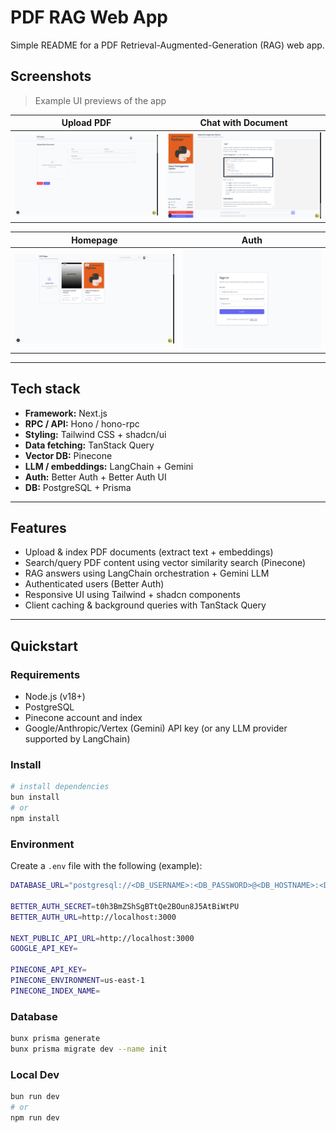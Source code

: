 # PDF RAG Web App

Simple README for a PDF Retrieval-Augmented-Generation (RAG) web app.

## Screenshots

> Example UI previews of the app

| Upload PDF | Chat with Document |
|------------|--------------------|
| ![Upload PDF](./screenshoots/upload.png) | ![Chat with PDF](./screenshoots/chat.png) |

| Homepage | Auth |
|------------|--------------------|
| ![Homepage](./screenshoots/home.png) | ![Chat with PDF](./screenshoots/auth.png) |

---


## Tech stack
- **Framework:** Next.js
- **RPC / API:** Hono / hono-rpc
- **Styling:** Tailwind CSS + shadcn/ui
- **Data fetching:** TanStack Query
- **Vector DB:** Pinecone
- **LLM / embeddings:** LangChain + Gemini
- **Auth:** Better Auth + Better Auth UI
- **DB:** PostgreSQL + Prisma

---

## Features
- Upload & index PDF documents (extract text + embeddings)
- Search/query PDF content using vector similarity search (Pinecone)
- RAG answers using LangChain orchestration + Gemini LLM
- Authenticated users (Better Auth)
- Responsive UI using Tailwind + shadcn components
- Client caching & background queries with TanStack Query

---

## Quickstart

### Requirements
- Node.js (v18+)
- PostgreSQL
- Pinecone account and index
- Google/Anthropic/Vertex (Gemini) API key (or any LLM provider supported by LangChain)

### Install
```bash
# install dependencies
bun install
# or
npm install
```

### Environment

Create a `.env` file with the following (example):

```bash
DATABASE_URL="postgresql://<DB_USERNAME>:<DB_PASSWORD>@<DB_HOSTNAME>:<DB_PORT>/<DB_NAME>"

BETTER_AUTH_SECRET=t0h3BmZShSgBTtQe2BOun8J5AtBiWtPU
BETTER_AUTH_URL=http://localhost:3000

NEXT_PUBLIC_API_URL=http://localhost:3000
GOOGLE_API_KEY=

PINECONE_API_KEY=
PINECONE_ENVIRONMENT=us-east-1
PINECONE_INDEX_NAME=
```

### Database

```bash
bunx prisma generate
bunx prisma migrate dev --name init
```

### Local Dev

```bash
bun run dev
# or
npm run dev
```
